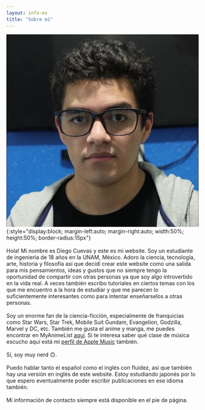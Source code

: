 ```yaml
---
layout: info-es
title: "Sobre mí"
---
```


![Me](/assets/img/me.JPG){:style="display:block; margin-left:auto; margin-right:auto; width:50%; height:50%; border-radius:15px"}
<br/><br/>
Hola! Mi nombre es Diego Cuevas y este es mi website. Soy un estudiante de ingeniería de 18 años en la UNAM, México.
Adoro la ciencia, tecnología, arte, historia y filosofía así que decidí crear este website como una salida para mis pensamientos,
ideas y gustos que no siempre tengo la oportunidad de compartir con otras personas ya que soy algo introvertido en la vida real. A veces también escribo tutoriales en ciertos temas con los que me encuentro a la hora de estudiar y que me parecen lo suficientemente
interesantes como para intentar enseñarselos a otras personas.
<br/><br/>
Soy un enorme fan de la ciencia-ficción, especialmente de franquicias como Star Wars, Star Trek, Mobile Suit Gundam, Evangelion, Godzilla, Marvel y DC, etc. También me gusta el anime y manga, me puedes encontrar en MyAnimeList [aquí][MyAnimeList-profile]. Si te interesa saber qué clase de música escucho aquí está mi [perfil de Apple Music][apple-music-profile] también.
<br/><br/>
Sí, soy muy nerd 🙃.
<br/><br/>
Puedo hablar tanto el español como el inglés con fluidez, así que también hay una versión en inglés de este website. Estoy estudiando japonés
por lo que espero eventualmente poder escribir publicaciones en ese idioma también.
<br/><br/>
Mi información de contacto siempre está disponible en el pie de página.

[MyAnimeList-profile]: https://myanimelist.net/profile/dacuevash
[apple-music-profile]: https://music.apple.com/profile/dacuevash
